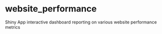 # website_performance
Shiny App interactive dashboard reporting on various website performance metrics
